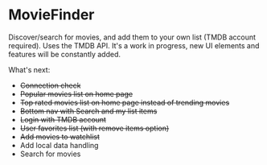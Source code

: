# MovieFinder

Discover/search for movies, and add them to your own list (TMDB account required). Uses the TMDB API.
It's a work in progress, new UI elements and features will be constantly added.

What's next:
- ~~Connection check~~
- ~~Popular movies list on home page~~
- ~~Top rated movies list on home page instead of trending movies~~
- ~~Bottom nav with Search and my list items~~
- ~~Login with TMDB account~~
- ~~User favorites list (with remove items option)~~
- ~~Add movies to watchlist~~
- Add local data handling
- Search for movies